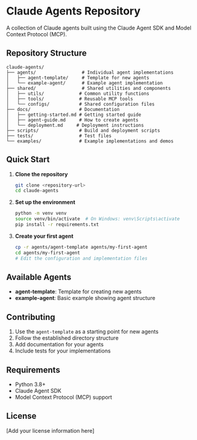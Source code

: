 # Claude Agents Repository

A collection of Claude agents built using the Claude Agent SDK and Model Context Protocol (MCP).

## Repository Structure

```
claude-agents/
├── agents/                 # Individual agent implementations
│   ├── agent-template/     # Template for new agents
│   └── example-agent/      # Example agent implementation
├── shared/                 # Shared utilities and components
│   ├── utils/             # Common utility functions
│   ├── tools/             # Reusable MCP tools
│   └── configs/           # Shared configuration files
├── docs/                  # Documentation
│   ├── getting-started.md # Getting started guide
│   ├── agent-guide.md     # How to create agents
│   └── deployment.md     # Deployment instructions
├── scripts/               # Build and deployment scripts
├── tests/                 # Test files
└── examples/              # Example implementations and demos
```

## Quick Start

1. **Clone the repository**
   ```bash
   git clone <repository-url>
   cd claude-agents
   ```

2. **Set up the environment**
   ```bash
   python -m venv venv
   source venv/bin/activate  # On Windows: venv\Scripts\activate
   pip install -r requirements.txt
   ```

3. **Create your first agent**
   ```bash
   cp -r agents/agent-template agents/my-first-agent
   cd agents/my-first-agent
   # Edit the configuration and implementation files
   ```

## Available Agents

<!-- List your agents here as you create them -->
- **agent-template**: Template for creating new agents
- **example-agent**: Basic example showing agent structure

## Contributing

1. Use the `agent-template` as a starting point for new agents
2. Follow the established directory structure
3. Add documentation for your agents
4. Include tests for your implementations

## Requirements

- Python 3.8+
- Claude Agent SDK
- Model Context Protocol (MCP) support

## License

[Add your license information here]